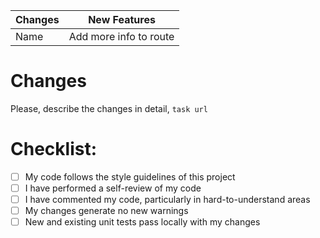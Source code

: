 | Changes | New Features           |
|---------|------------------------|
| Name    | Add more info to route |


# Changes
Please, describe the changes in detail, `task url`

# Checklist:

- [ ] My code follows the style guidelines of this project
- [ ] I have performed a self-review of my code
- [ ] I have commented my code, particularly in hard-to-understand areas
- [ ] My changes generate no new warnings
- [ ] New and existing unit tests pass locally with my changes
